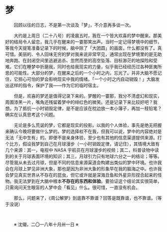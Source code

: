 # 梦

&emsp;&emsp;回顾以往的日志，不是第一次谈及「梦」，不介意再多谈一次。

&emsp;&emsp;大约是上周日（二十八号）的凌晨五时，我在一个皆大欢喜的梦中醒来。那美好的结局令人留恋，我几乎在醒来的一霎那笑出声。当时一定记得梦境中的细节，等我今天提笔准备记录下的时候，脑中除了「大团圆」的画面，什么都没有了。真可惜。美丽的、令人回味无穷的梦对我来说非常罕见，通常出现在梦境里的是无助地奔跑、在封闭空间里逃避追杀、忽然而至的高空坠落、目标渺茫的地探险和受难。它们在睡梦中折磨我，同时也给我现实的力量，似乎我已经经历过各种匪夷所思的可能性。大部分的梦，在醒来之后的一个小时之内，忘光了。并非大脑不愿记住，它担心可怕的梦会影响现实中我的情绪。「一个小时之内自动销毁！」大脑发出这样的指令，保护了我——作为它的临时宿主。

&emsp;&emsp;但是，欢喜的梦还是值得记录下来的。梦醒的一霎那，我分不清虚幻和现实，周围漆黑一片，嘴角还残留着梦中的绯红色的微笑。还是记录下来比较好吧？我想。为了抵抗一小时销毁定律，是不是应该在枕边放一本小簿子，再加一枝铅笔？确实在认真思考这个问题。

&emsp;&emsp;无论是多么荒诞的梦，它都是现实的投影。以我的个人体验，事先是绝无把握来确认今晚将要做什么梦的。梦的选择权不在我，但我可以说，梦中的内容绝对是无法「无中生有」的。即便不是亲身体验，至少也有其他的信息渠道提供来源。打个比方，假设我梦到自己在月球漫步（一小时销毁定律，请记住），其情境大致有几个来源：其一，电视中 NASA 宇航员在月球漫步的视频；其二，科普读物中读到的关于月球表面环境的知识；其三，月球引力只有地球六分之一的结论；等等。尽管我从未去过月球，但是不同的信息来源渠道会构建出类似的梦中环境。也许我会在月球上梦见非洲大象，那也是因为非洲大象的形象早在我的脑海之中。也许我会梦见真实世界从不存在的昆虫，但它或许就是深海丑鱼和外星异形捏合起来的怪物。我无法梦到在大脑中根本**不存在的东西和体验**。要验证这个结论其实很简单，只需询问天生眼盲的人梦中会「看见」什么。很可惜，一直没有机会。

&emsp;&emsp;那么，问题来了，《周公解梦》到底靠不靠谱？回答是既靠谱，也不靠谱。（等于没说）

&emsp;&emsp;

&emsp;&emsp;※ 沈翎，二〇一八年十月卅一日 ※